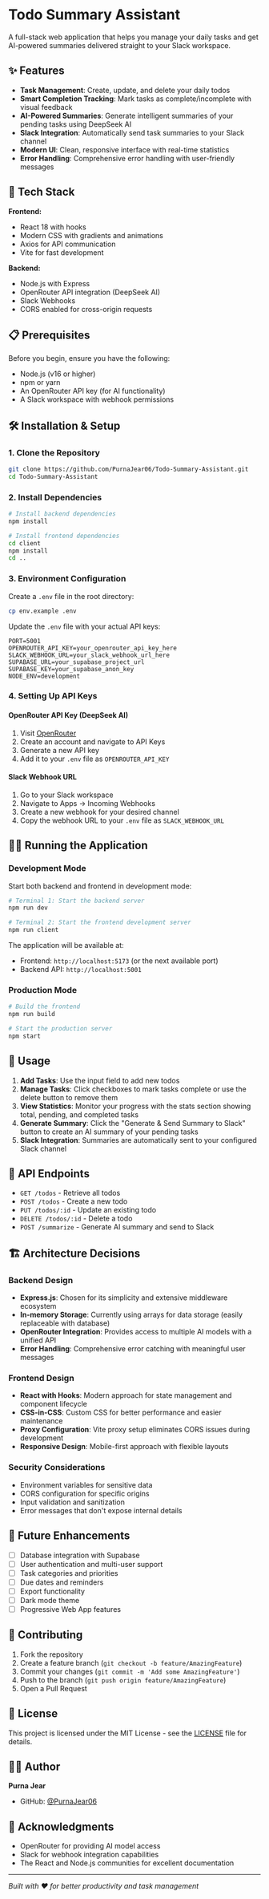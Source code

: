 # Todo Summary Assistant

A full-stack web application that helps you manage your daily tasks and get AI-powered summaries delivered straight to your Slack workspace.

## ✨ Features

- **Task Management**: Create, update, and delete your daily todos
- **Smart Completion Tracking**: Mark tasks as complete/incomplete with visual feedback
- **AI-Powered Summaries**: Generate intelligent summaries of your pending tasks using DeepSeek AI
- **Slack Integration**: Automatically send task summaries to your Slack channel
- **Modern UI**: Clean, responsive interface with real-time statistics
- **Error Handling**: Comprehensive error handling with user-friendly messages

## 🚀 Tech Stack

**Frontend:**
- React 18 with hooks
- Modern CSS with gradients and animations
- Axios for API communication
- Vite for fast development

**Backend:**
- Node.js with Express
- OpenRouter API integration (DeepSeek AI)
- Slack Webhooks
- CORS enabled for cross-origin requests

## 📋 Prerequisites

Before you begin, ensure you have the following:

- Node.js (v16 or higher)
- npm or yarn
- An OpenRouter API key (for AI functionality)
- A Slack workspace with webhook permissions

## 🛠️ Installation & Setup

### 1. Clone the Repository

```bash
git clone https://github.com/PurnaJear06/Todo-Summary-Assistant.git
cd Todo-Summary-Assistant
```

### 2. Install Dependencies

```bash
# Install backend dependencies
npm install

# Install frontend dependencies
cd client
npm install
cd ..
```

### 3. Environment Configuration

Create a `.env` file in the root directory:

```bash
cp env.example .env
```

Update the `.env` file with your actual API keys:

```env
PORT=5001
OPENROUTER_API_KEY=your_openrouter_api_key_here
SLACK_WEBHOOK_URL=your_slack_webhook_url_here
SUPABASE_URL=your_supabase_project_url
SUPABASE_KEY=your_supabase_anon_key
NODE_ENV=development
```

### 4. Setting Up API Keys

#### OpenRouter API Key (DeepSeek AI)

1. Visit [OpenRouter](https://openrouter.ai/)
2. Create an account and navigate to API Keys
3. Generate a new API key
4. Add it to your `.env` file as `OPENROUTER_API_KEY`

#### Slack Webhook URL

1. Go to your Slack workspace
2. Navigate to Apps → Incoming Webhooks
3. Create a new webhook for your desired channel
4. Copy the webhook URL to your `.env` file as `SLACK_WEBHOOK_URL`

## 🏃‍♂️ Running the Application

### Development Mode

Start both backend and frontend in development mode:

```bash
# Terminal 1: Start the backend server
npm run dev

# Terminal 2: Start the frontend development server
npm run client
```

The application will be available at:
- Frontend: `http://localhost:5173` (or the next available port)
- Backend API: `http://localhost:5001`

### Production Mode

```bash
# Build the frontend
npm run build

# Start the production server
npm start
```

## 📱 Usage

1. **Add Tasks**: Use the input field to add new todos
2. **Manage Tasks**: Click checkboxes to mark tasks complete or use the delete button to remove them
3. **View Statistics**: Monitor your progress with the stats section showing total, pending, and completed tasks
4. **Generate Summary**: Click the "Generate & Send Summary to Slack" button to create an AI summary of your pending tasks
5. **Slack Integration**: Summaries are automatically sent to your configured Slack channel

## 🔧 API Endpoints

- `GET /todos` - Retrieve all todos
- `POST /todos` - Create a new todo
- `PUT /todos/:id` - Update an existing todo
- `DELETE /todos/:id` - Delete a todo
- `POST /summarize` - Generate AI summary and send to Slack

## 🏗️ Architecture Decisions

### Backend Design
- **Express.js**: Chosen for its simplicity and extensive middleware ecosystem
- **In-memory Storage**: Currently using arrays for data storage (easily replaceable with database)
- **OpenRouter Integration**: Provides access to multiple AI models with a unified API
- **Error Handling**: Comprehensive error catching with meaningful user messages

### Frontend Design
- **React with Hooks**: Modern approach for state management and component lifecycle
- **CSS-in-CSS**: Custom CSS for better performance and easier maintenance
- **Proxy Configuration**: Vite proxy setup eliminates CORS issues during development
- **Responsive Design**: Mobile-first approach with flexible layouts

### Security Considerations
- Environment variables for sensitive data
- CORS configuration for specific origins
- Input validation and sanitization
- Error messages that don't expose internal details

## 🔮 Future Enhancements

- [ ] Database integration with Supabase
- [ ] User authentication and multi-user support
- [ ] Task categories and priorities
- [ ] Due dates and reminders
- [ ] Export functionality
- [ ] Dark mode theme
- [ ] Progressive Web App features

## 🤝 Contributing

1. Fork the repository
2. Create a feature branch (`git checkout -b feature/AmazingFeature`)
3. Commit your changes (`git commit -m 'Add some AmazingFeature'`)
4. Push to the branch (`git push origin feature/AmazingFeature`)
5. Open a Pull Request

## 📄 License

This project is licensed under the MIT License - see the [LICENSE](LICENSE) file for details.

## 👨‍💻 Author

**Purna Jear**
- GitHub: [@PurnaJear06](https://github.com/PurnaJear06)

## 🙏 Acknowledgments

- OpenRouter for providing AI model access
- Slack for webhook integration capabilities
- The React and Node.js communities for excellent documentation

---

*Built with ❤️ for better productivity and task management* 